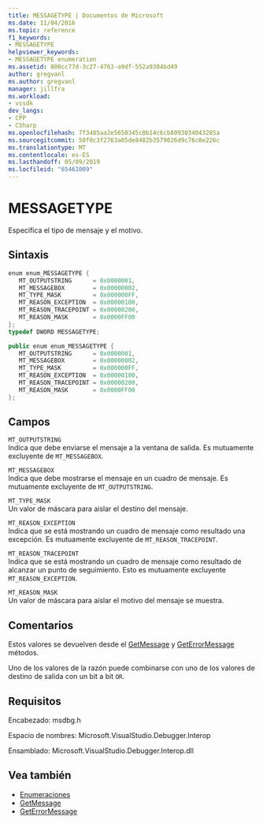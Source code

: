 ```yaml
---
title: MESSAGETYPE | Documentos de Microsoft
ms.date: 11/04/2016
ms.topic: reference
f1_keywords:
- MESSAGETYPE
helpviewer_keywords:
- MESSAGETYPE enumeration
ms.assetid: 800cc77d-3c27-4763-a9df-552a9384bd49
author: gregvanl
ms.author: gregvanl
manager: jillfra
ms.workload:
- vssdk
dev_langs:
- CPP
- CSharp
ms.openlocfilehash: 7f3485aa2e5650345c0b14c6cb8093034043285a
ms.sourcegitcommit: 50f0c3f2763a05de8482b3579026d9c76c0e226c
ms.translationtype: MT
ms.contentlocale: es-ES
ms.lasthandoff: 05/09/2019
ms.locfileid: "65461009"
---
```

# <a name="messagetype"></a>MESSAGETYPE
Especifica el tipo de mensaje y el motivo.

## <a name="syntax"></a>Sintaxis

```cpp
enum enum_MESSAGETYPE { 
   MT_OUTPUTSTRING      = 0x0000001,
   MT_MESSAGEBOX        = 0x00000002,
   MT_TYPE_MASK         = 0x000000FF,
   MT_REASON_EXCEPTION  = 0x00000100,
   MT_REASON_TRACEPOINT = 0x00000200,
   MT_REASON_MASK       = 0x0000FF00
};
typedef DWORD MESSAGETYPE;
```

```csharp
public enum enum_MESSAGETYPE { 
   MT_OUTPUTSTRING      = 0x0000001,
   MT_MESSAGEBOX        = 0x00000002,
   MT_TYPE_MASK         = 0x000000FF,
   MT_REASON_EXCEPTION  = 0x00000100,
   MT_REASON_TRACEPOINT = 0x00000200,
   MT_REASON_MASK       = 0x0000FF00
};
```

## <a name="fields"></a>Campos
 `MT_OUTPUTSTRING`\
 Indica que debe enviarse el mensaje a la ventana de salida. Es mutuamente excluyente de `MT_MESSAGEBOX`.

 `MT_MESSAGEBOX`\
 Indica que debe mostrarse el mensaje en un cuadro de mensaje. Es mutuamente excluyente de `MT_OUTPUTSTRING`.

 `MT_TYPE_MASK`\
 Un valor de máscara para aislar el destino del mensaje.

 `MT_REASON_EXCEPTION`\
 Indica que se está mostrando un cuadro de mensaje como resultado una excepción. Es mutuamente excluyente de `MT_REASON_TRACEPOINT`.

 `MT_REASON_TRACEPOINT`\
 Indica que se está mostrando un cuadro de mensaje como resultado de alcanzar un punto de seguimiento. Esto es mutuamente excluyente `MT_REASON_EXCEPTION`.

 `MT_REASON_MASK`\
 Un valor de máscara para aislar el motivo del mensaje se muestra.

## <a name="remarks"></a>Comentarios
 Estos valores se devuelven desde el [GetMessage](../../../extensibility/debugger/reference/idebugmessageevent2-getmessage.md) y [GetErrorMessage](../../../extensibility/debugger/reference/idebugerrorevent2-geterrormessage.md) métodos.

 Uno de los valores de la razón puede combinarse con uno de los valores de destino de salida con un bit a bit `OR`.

## <a name="requirements"></a>Requisitos
 Encabezado: msdbg.h

 Espacio de nombres:  Microsoft.VisualStudio.Debugger.Interop

 Ensamblado: Microsoft.VisualStudio.Debugger.Interop.dll

## <a name="see-also"></a>Vea también
- [Enumeraciones](../../../extensibility/debugger/reference/enumerations-visual-studio-debugging.md)
- [GetMessage](../../../extensibility/debugger/reference/idebugmessageevent2-getmessage.md)
- [GetErrorMessage](../../../extensibility/debugger/reference/idebugerrorevent2-geterrormessage.md)